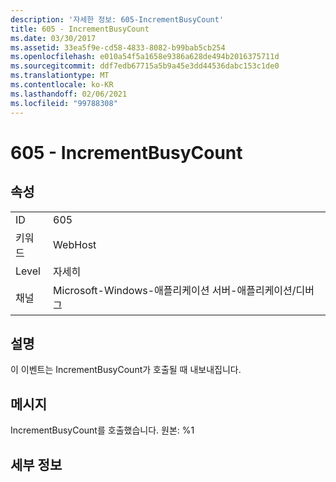 ```yaml
---
description: '자세한 정보: 605-IncrementBusyCount'
title: 605 - IncrementBusyCount
ms.date: 03/30/2017
ms.assetid: 33ea5f9e-cd58-4833-8082-b99bab5cb254
ms.openlocfilehash: e010a54f5a1658e9386a628de494b2016375711d
ms.sourcegitcommit: ddf7edb67715a5b9a45e3dd44536dabc153c1de0
ms.translationtype: MT
ms.contentlocale: ko-KR
ms.lasthandoff: 02/06/2021
ms.locfileid: "99788308"
---
```

# <a name="605---incrementbusycount"></a>605 - IncrementBusyCount

## <a name="properties"></a>속성  
  
|||  
|-|-|  
|ID|605|  
|키워드|WebHost|  
|Level|자세히|  
|채널|Microsoft-Windows-애플리케이션 서버-애플리케이션/디버그|  
  
## <a name="description"></a>설명  

 이 이벤트는 IncrementBusyCount가 호출될 때 내보내집니다.  
  
## <a name="message"></a>메시지  

 IncrementBusyCount를 호출했습니다. 원본: %1  
  
## <a name="details"></a>세부 정보
